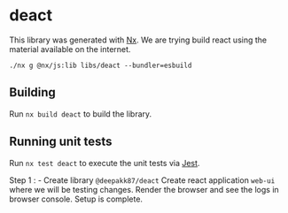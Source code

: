 # deact

This library was generated with [Nx](https://nx.dev).
We are trying build react using the material available on the internet.


```
./nx g @nx/js:lib libs/deact --bundler=esbuild
```
## Building

Run `nx build deact` to build the library.

## Running unit tests

Run `nx test deact` to execute the unit tests via [Jest](https://jestjs.io).

Step 1 : - 
Create library `@deepakk87/deact`
Create react application `web-ui` where we will be testing changes.
Render the browser and see the logs in browser console.
Setup is complete.

 

